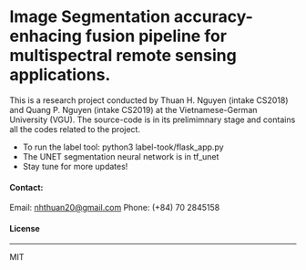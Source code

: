# Image Segmentation accuracy-enhacing fusion pipeline for multispectral remote sensing applications.


This is a research project conducted by Thuan H. Nguyen (intake CS2018) and Quang P. Nguyen (intake CS2019) at the Vietnamese-German University (VGU). The source-code is in its prelimimnary stage and contains all the codes related to the project.

  - To run the label tool: python3 label-took/flask_app.py
  - The UNET segmentation neural network is in tf_unet
  - Stay tune for more updates!

#### Contact: 
Email: nhthuan20@gmail.com
Phone: (+84) 70 2845158
#### License
----

MIT
